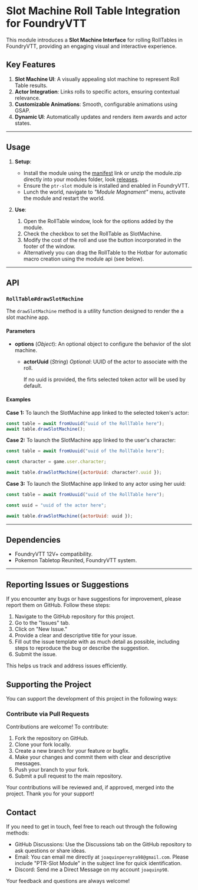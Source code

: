 # Slot Machine Roll Table Integration for FoundryVTT

This module introduces a **Slot Machine Interface** for rolling RollTables in FoundryVTT, providing an engaging visual and interactive experience.

## Key Features

1. **Slot Machine UI**: A visually appealing slot machine to represent Roll Table results.
2. **Actor Integration**: Links rolls to specific actors, ensuring contextual relevance.
3. **Customizable Animations**: Smooth, configurable animations using GSAP.
4. **Dynamic UI**: Automatically updates and renders item awards and actor states.

---

## Usage

1. **Setup**:
   - Install the module using the [manifest](https://github.com/joaquinpereyra98/ptr-slot/releases/latest/download/module.json) link or unzip the module.zip directly into your modules folder, look [releases](https://github.com/joaquinpereyra98/ptr-slot/releases).
   - Ensure the `ptr-slot` module is installed and enabled in FoundryVTT.
   - Lunch the world, navigate to *"Module Magnament"* menu, activate the module and restart the world.

2. **Use**:
   1.  Open the RollTable window, look for the options added by the module.
   2.  Check the checkbox to set the RollTable as SlotMachine.
   3.  Modify the cost of the roll and use the button incorporated in the footer of the window. 
   - Alternatively you can drag the RollTable to the Hotbar for automatic macro creation using the module api (see below).

---

## API

### `RollTable#drawSlotMachine`

The `drawSlotMachine` method is a utility function designed to render the a slot machine app. 

#### Parameters

- **options** (*Object*): An optional object to configure the behavior of the slot machine.

   - **actorUuid** (*String*) *Optional*: UUID of the actor to associate with the roll.
    
        If no uuid is provided, the firts selected token actor will be used by default.
#### Examples
**Case 1:** To launch the SlotMachine app linked to the selected token's actor:
```js
const table = await fromUuuid("uuid of the RollTable here");
await table.drawSlotMachine();
```
**Case 2:** To launch the SlotMachine app linked to the user's character:
```js
const table = await fromUuuid("uuid of the RollTable here");

const character = game.user.character;

await table.drawSlotMachine({actorUuid: character?.uuid });
```
**Case 3:** To launch the SlotMachine app linked to any actor using her uuid:
```js
const table = await fromUuuid("uuid of the RollTable here");

const uuid = "uuid of the actor here";

await table.drawSlotMachine({actorUuid: uuid });
```

---

## Dependencies
- FoundryVTT 12V+ compatibility.
- Pokemon Tabletop Reunited, FoundryVTT system.

---

## Reporting Issues or Suggestions
If you encounter any bugs or have suggestions for improvement, please report them on GitHub. Follow these steps:

1. Navigate to the GitHub repository for this project.
2. Go to the "Issues" tab.
3. Click on "New Issue."
4. Provide a clear and descriptive title for your issue.
5. Fill out the issue template with as much detail as possible, including steps to reproduce the bug or describe the suggestion.
6. Submit the issue.

This helps us track and address issues efficiently.

## Supporting the Project
You can support the development of this project in the following ways:
### Contribute via Pull Requests

Contributions are welcome! To contribute:

1. Fork the repository on GitHub.
1. Clone your fork locally.
1. Create a new branch for your feature or bugfix.
1. Make your changes and commit them with clear and descriptive messages.
2. Push your branch to your fork.
3. Submit a pull request to the main repository.

Your contributions will be reviewed and, if approved, merged into the project. Thank you for your support!

## Contact
If you need to get in touch, feel free to reach out through the following methods:
- GitHub Discussions: Use the Discussions tab on the GitHub repository to ask questions or share ideas.
- Email: You can email me directly at `joaquinpereyra98@gmail.com`. Please include "PTR-Slot Module" in the subject line for quick identification.
- Discord: Send me a Direct Message on my account `joaquinp98`.

Your feedback and questions are always welcome!